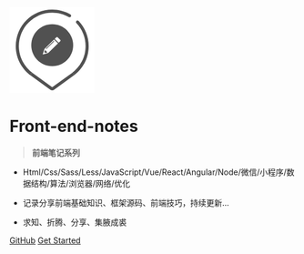 ![logo](_media/logo.png)

# Front-end-notes

> **前端笔记系列**

* Html/Css/Sass/Less/JavaScript/Vue/React/Angular/Node/微信/小程序/数据结构/算法/浏览器/网络/优化
* 记录分享前端基础知识、框架源码、前端技巧，持续更新...

* 求知、折腾、分享、集腋成裘

[GitHub](https://github.com/HongqingCao/Front-end-notes-htmlcss)
[Get Started](home)



